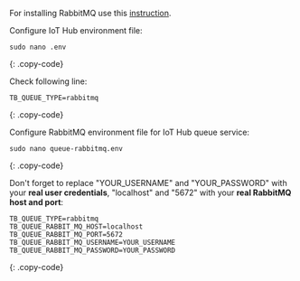 For installing RabbitMQ use this [instruction](https://www.rabbitmq.com/install-debian.html).

Configure IoT Hub environment file:

```text
sudo nano .env
```
{: .copy-code}

Check following line:

```.env
TB_QUEUE_TYPE=rabbitmq
```
{: .copy-code}

Configure RabbitMQ environment file for IoT Hub queue service:

```text
sudo nano queue-rabbitmq.env
```
{: .copy-code}

Don't forget to replace "YOUR_USERNAME" and "YOUR_PASSWORD" with your **real user credentials**, "localhost" and "5672" with your **real RabbitMQ host and port**:

```.env
TB_QUEUE_TYPE=rabbitmq
TB_QUEUE_RABBIT_MQ_HOST=localhost
TB_QUEUE_RABBIT_MQ_PORT=5672
TB_QUEUE_RABBIT_MQ_USERNAME=YOUR_USERNAME
TB_QUEUE_RABBIT_MQ_PASSWORD=YOUR_PASSWORD
```
{: .copy-code}
